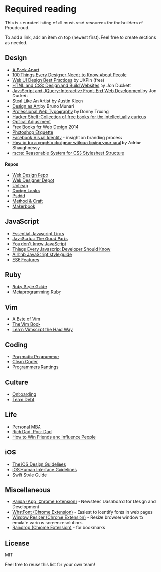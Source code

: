 # Required reading

This is a curated listing of all must-read resources for the builders of Proudcloud.

To add a link, add an item on top (newest first). Feel free to create sections as needed.

## Design

- [A Book Apart](http://abookapart.com/)
- [100 Things Every Designer Needs to Know About People](http://www.amazon.com/Things-Designer-People-Voices-Matter/dp/0321767535)
- [Web UI Design Best Practices](http://www.uxpin.com/web-ui-design-best-practices.html) by UXPin (free)
- [HTML and CSS: Design and Build Websites](http://www.htmlandcssbook.com/) by Jon Duckett
- [JavaScript and JQuery: Interactive Front-End Web Development ](http://javascriptbook.com/) by Jon Duckett
- [Steal Like An Artist](http://austinkleon.com/steal/) by Austin Kleon
- [Design as Art](http://www.amazon.com/Design-as-Art-Bruno-Munari/dp/0141035811) by Bruno Munari
- [Professional Web Typography](https://prowebtype.com) by Donny Truong
- [Hacker Shelf: Collection of free books for the intellectually curious](http://hackershelf.com/browse/?popular=1)
- [Optical Adjustment](https://medium.com/@lukejonesme/optical-adjustment-b55492a1165c)
- [Free Books for Web Design 2014](http://speckyboy.com/2015/01/12/free-web-design-ebooks-2014/)
- [Photoshop Etiquette](http://www.photoshopetiquette.com/)
- [Facebook Visual Identity](http://officeofbenbarry.com/see/facebook-visual-identity) - insight on branding process
- [How to be a graphic designer without losing your soul](http://www.amazon.com/Graphic-Designer-without-Expanded-Edition/dp/1568989830) by Adrian Shaughnessy
- [rscss: Reasonable System for CSS Stylesheet Structure](https://github.com/rstacruz/rscss)

#### Repos
- [Web Design Repo](http://www.webdesignrepo.com/)
- [Web Designer Depot](http://www.webdesignerdepot.com/)
- [Unheap](http://www.unheap.com/)
- [Design Leaks](http://designleaks.net/)
- [Psddd](http://psddd.co/)
- [Method & Craft](http://methodandcraft.com/)
- [Makerbook](http://makerbook.net/)

## JavaScript

- [Essential Javascript Links](https://github.com/ericelliott/essential-javascript-links)
- [JavaScript: The Good Parts](http://shop.oreilly.com/product/9780596517748.do)
- [You don't know JavaScript](https://github.com/getify/You-Dont-Know-JS)
- [Things Every Javascript Developer Should Know](http://www.devbattles.com/en/sand/post-1427-Things+Every+Javascript+Developer+Should+Know)
- [Airbnb JavaScript style guide](https://github.com/airbnb/javascript)
- [ES6 Features](git.io/es6features)

## Ruby

- [Ruby Style Guide](https://github.com/bbatsov/ruby-style-guide)
- [Metaprogramming Ruby](https://pragprog.com/book/ppmetr/metaprogramming-ruby)

## Vim

- [A Byte of Vim](http://www.swaroopch.com/notes/vim/)
- [The Vim Book](http://www.oualline.com/vim-book.html)
- [Learn Vimscript the Hard Way](http://learnvimscriptthehardway.stevelosh.com/)

## Coding
- [Pragmatic Programmer](http://www.amazon.com/Pragmatic-Programmer-Journeyman-Master/dp/020161622X)
- [Clean Coder](http://www.amazon.com/The-Clean-Coder-Professional-Programmers/dp/0137081073)
- [Programmers Rantings](http://www.amazon.com/Programmers-Rantings-Programming-Language-Religions-Philosophies-ebook/dp/B00AGXSIXW)

## Culture
- [Onboarding](http://blog.mailchimp.com/maintaining-company-culture-through-onboarding/)
- [Team Debt](https://kateheddleston.com/blog/onboarding-and-the-cost-of-team-debt)

## Life
- [Personal MBA](http://www.amazon.com/Personal-MBA-Master-Art-Business/dp/1591845572/)
- [Rich Dad, Poor Dad](http://www.amazon.com/Rich-Dad-Poor-Teach-Middle/dp/1612680011/)
- [How to Win Friends and Influence
  People](http://www.amazon.com/How-Win-Friends-Influence-People/dp/0671027034)

## iOS

- [The iOS Design Guidelines](http://iosdesign.ivomynttinen.com/)
- [iOS Human Interface Guidelines](https://developer.apple.com/library/ios/documentation/UserExperience/Conceptual/MobileHIG/)
- [Swift Style Guide](https://github.com/raywenderlich/swift-style-guide)

## Miscellaneous

- [Panda (App, Chrome Extension)](https://usepanda.com/) - Newsfeed Dashboard for Design and Development
- [WhatFont (Chrome Extension)](https://chrome.google.com/webstore/detail/whatfont/jabopobgcpjmedljpbcaablpmlmfcogm?hl=en) - Easiest to identify fonts in web pages
- [Window Resizer (Chrome Extension)](https://chrome.google.com/webstore/detail/window-resizer/kkelicaakdanhinjdeammmilcgefonfh?hl=en) - Resize browser window to emulate various screen resolutions
- [Raindrop (Chrome Extension)](http://raindrop.io/extension/) - for bookmarks

## License

MIT

Feel free to reuse this list for your own team!
